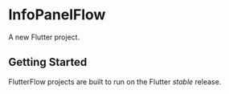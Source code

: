 # InfoPanelFlow

A new Flutter project.

## Getting Started

FlutterFlow projects are built to run on the Flutter _stable_ release.
